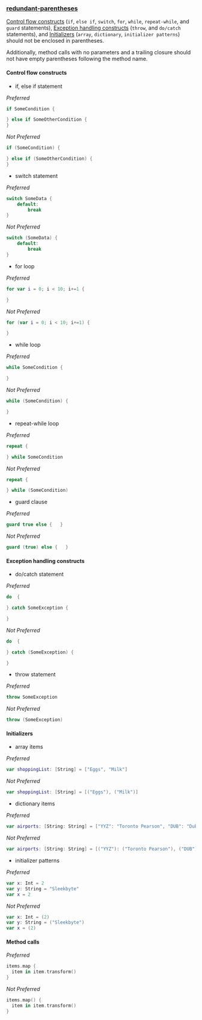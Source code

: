 ### [redundant-parentheses](https://github.com/sleekbyte/tailor/issues/72)
[Control flow constructs](#control-flow-constructs) (`if`, `else if`, `switch`, `for`, `while`, `repeat-while`, and `guard` statements), [Exception handling constructs](#exception-handling-constructs) (`throw`, and `do/catch` statements), and [Initializers](#initializers) (`array`, `dictionary`, `initializer patterns`) should not be enclosed in parentheses.

Additionally, method calls with no parameters and a trailing closure should not have empty parentheses following the method name.

#### Control flow constructs

- if, else if statement

*Preferred*
```swift
if SomeCondition {

} else if SomeOtherCondition {
}
```

*Not Preferred*
```swift
if (SomeCondition) {

} else if (SomeOtherCondition) {
}
```

- switch statement

*Preferred*
```swift
switch SomeData {
	default:
		break
}
```

*Not Preferred*
```swift
switch (SomeData) {
	default:
		break
}
```

- for loop

*Preferred*
```swift
for var i = 0; i < 10; i+=1 {

}
```

*Not Preferred*
```swift
for (var i = 0; i < 10; i+=1) {

}
```

- while loop

*Preferred*
```swift
while SomeCondition {

}
```

*Not Preferred*
```swift
while (SomeCondition) {

}
```

- repeat-while loop

*Preferred*
```swift
repeat {

} while SomeCondition
```

*Not Preferred*
```swift
repeat {

} while (SomeCondition)
```

- guard clause

*Preferred*
```swift
guard true else {   }
```

*Not Preferred*
```swift
guard (true) else {   }
```

#### Exception handling constructs
- do/catch statement

*Preferred*
```swift
do  {

} catch SomeException {

}
```

*Not Preferred*
```swift
do  {

} catch (SomeException) {

}
```

- throw statement

*Preferred*
```swift
throw SomeException
```

*Not Preferred*
```swift
throw (SomeException)
```

#### Initializers

- array items

*Preferred*
```swift
var shoppingList: [String] = ["Eggs", "Milk"]
```

*Not Preferred*
```swift
var shoppingList: [String] = [("Eggs"), ("Milk")]
```

- dictionary items

*Preferred*
```swift
var airports: [String: String] = ["YYZ": "Toronto Pearson", "DUB": "Dublin"]
```

*Not Preferred*
```swift
var airports: [String: String] = [("YYZ"): ("Toronto Pearson"), ("DUB"): ("Dublin")]
```

- initializer patterns

*Preferred*
```swift
var x: Int = 2
var y: String = "Sleekbyte"
var x = 2
```

*Not Preferred*
```swift
var x: Int = (2)
var y: String = ("Sleekbyte")
var x = (2)
```

#### Method calls

*Preferred*
```swift
items.map {
  item in item.transform()
}
```

*Not Preferred*
```swift
items.map() {
  item in item.transform()
}
```
